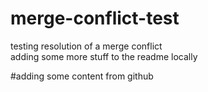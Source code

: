 # merge-conflict-test

testing resolution of a merge conflict <br>
adding some more stuff to the readme locally

#adding some content from github
